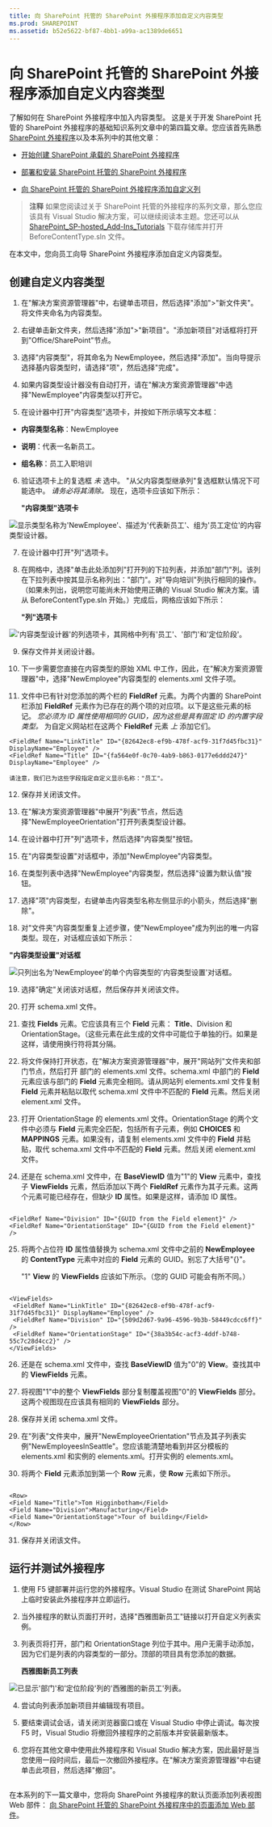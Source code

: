 ```yaml
---
title: 向 SharePoint 托管的 SharePoint 外接程序添加自定义内容类型
ms.prod: SHAREPOINT
ms.assetid: b52e5622-bf87-4bb1-a99a-ac1389de6651
---
```



# 向 SharePoint 托管的 SharePoint 外接程序添加自定义内容类型
了解如何在 SharePoint 外接程序中加入内容类型。
这是关于开发 SharePoint 托管的 SharePoint 外接程序的基础知识系列文章中的第四篇文章。您应该首先熟悉  [SharePoint 外接程序](sharepoint-add-ins.md)以及本系列中的其他文章：





-  [开始创建 SharePoint 承载的 SharePoint 外接程序](get-started-creating-sharepoint-hosted-sharepoint-add-ins.md)


-  [部署和安装 SharePoint 托管的 SharePoint 外接程序](deploy-and-install-a-sharepoint-hosted-sharepoint-add-in.md)


-  [向 SharePoint 托管的 SharePoint 外接程序添加自定义列](add-custom-columns-to-a-sharepoint-hostedsharepoint-add-in.md)



> **注释**
> 如果您阅读过关于 SharePoint 托管的外接程序的系列文章，那么您应该具有 Visual Studio 解决方案，可以继续阅读本主题。您还可以从  [SharePoint_SP-hosted_Add-Ins_Tutorials](https://github.com/OfficeDev/SharePoint_SP-hosted_Add-Ins_Tutorials) 下载存储库并打开 BeforeContentType.sln 文件。




在本文中，您向员工向导 SharePoint 外接程序添加自定义内容类型。
## 创建自定义内容类型






1. 在"解决方案资源管理器"中，右键单击项目，然后选择"添加">"新文件夹"。将文件夹命名为内容类型。


2. 右键单击新文件夹，然后选择"添加">"新项目"。"添加新项目"对话框将打开到"Office/SharePoint"节点。


3. 选择"内容类型"，将其命名为 NewEmployee，然后选择"添加"。当向导提示选择基内容类型时，请选择"项"，然后选择"完成"。


4. 如果内容类型设计器没有自动打开，请在"解决方案资源管理器"中选择"NewEmployee"内容类型以打开它。


5. 在设计器中打开"内容类型"选项卡，并按如下所示填写文本框：

  - **内容类型名称**：NewEmployee


  - **说明**：代表一名新员工。


  - **组名称**：员工入职培训


6. 验证选项卡上的复选框 *未*  选中。 "从父内容类型继承列"复选框默认情况下可能选中。 *请务必将其清除。*  现在，选项卡应该如下所示：

   **"内容类型"选项卡**



![显示类型名称为'NewEmployee'、描述为'代表新员工'、组为'员工定位'的内容类型设计器。](images/8a9768f4-315d-45c0-88d7-687dbf84495c.PNG)





7. 在设计器中打开"列"选项卡。


8. 在网格中，选择"单击此处添加列"打开列的下拉列表，并添加"部门"列。该列在下拉列表中按其显示名称列出："部门"。对"导向培训"列执行相同的操作。（如果未列出，说明您可能尚未开始使用正确的 Visual Studio 解决方案。请从 BeforeContentType.sln 开始。）完成后，网格应该如下所示：

   **"列"选项卡**



!['内容类型设计器'的列选项卡，其网格中列有'员工'、'部门'和'定位阶段'。](images/835e78b3-a073-45b2-b4ee-3f9be9d88495.PNG)





9. 保存文件并关闭设计器。


10. 下一步需要您直接在内容类型的原始 XML 中工作，因此，在"解决方案资源管理器"中，选择"NewEmployee"内容类型的 elements.xml 文件子项。


11. 文件中已有针对您添加的两个栏的 **FieldRef** 元素。为两个内置的 SharePoint 栏添加 **FieldRef** 元素作为已存在的两个项的对应项。以下是这些元素的标记。 *您必须为 ID 属性使用相同的 GUID，因为这些是具有固定 ID 的内置字段类型。*  为自定义网站栏在这两个 **FieldRef** 元素 *上*  添加它们。

  ```
  <FieldRef Name="LinkTitle" ID="{82642ec8-ef9b-478f-acf9-31f7d45fbc31}" DisplayName="Employee" />
  <FieldRef Name="Title" ID="{fa564e0f-0c70-4ab9-b863-0177e6ddd247}" DisplayName="Employee" />
  ```


    请注意，我们已为这些字段指定自定义显示名称："员工"。


12. 保存并关闭该文件。


13. 在"解决方案资源管理器"中展开"列表"节点，然后选择"NewEmployeeOrientation"打开列表类型设计器。


14. 在设计器中打开"列"选项卡，然后选择"内容类型"按钮。


15. 在"内容类型设置"对话框中，添加"NewEmployee"内容类型。


16. 在类型列表中选择"NewEmployee"内容类型，然后选择"设置为默认值"按钮。


17. 选择"项"内容类型，右键单击内容类型名称左侧显示的小箭头，然后选择"删除"。


18. 对"文件夹"内容类型重复上述步骤，使"NewEmployee"成为列出的唯一内容类型。现在，对话框应该如下所示：

   **"内容类型设置"对话框**



![只列出名为'NewEmployee'的单个内容类型的'内容类型设置'对话框。](images/b90699f4-40de-4f50-ad47-3e8773d0eb92.PNG)





19. 选择"确定"关闭该对话框，然后保存并关闭该文件。


20. 打开 schema.xml 文件。


21. 查找 **Fields** 元素。它应该具有三个 **Field** 元素： **Title**、Division 和OrientationStage。（这些元素在此生成的文件中可能位于单独的行。如果是这样，请使用换行符将其分隔。


22. 将文件保持打开状态，在"解决方案资源管理器"中，展开"网站列"文件夹和部门节点，然后打开 部门的 elements.xml 文件。schema.xml 中部门的 **Field** 元素应该与部门的 **Field** 元素完全相同。请从网站列 elements.xml 文件复制 **Field** 元素并粘贴以取代 schema.xml 文件中不匹配的 **Field** 元素。然后关闭 element.xml 文件。


23. 打开 OrientationStage 的 elements.xml 文件。OrientationStage 的两个文件中必须与 **Field** 元素完全匹配，包括所有子元素，例如 **CHOICES** 和 **MAPPINGS** 元素。如果没有，请复制 elements.xml 文件中的 **Field** 并粘贴，取代 schema.xml 文件中不匹配的 **Field** 元素。然后关闭 element.xml 文件。


24. 还是在 schema.xml 文件中，在 **BaseViewID** 值为"1"的 **View** 元素中，查找子 **ViewFields** 元素，然后添加以下两个 **FieldRef** 元素作为其子元素。这两个元素可能已经存在，但缺少 **ID** 属性。如果是这样，请添加 ID 属性。

  ```

<FieldRef Name="Division" ID="{GUID from the Field element}" />
<FieldRef Name="OrientationStage" ID="{GUID from the Field element}" />

  ```

25. 将两个占位符 **ID** 属性值替换为 schema.xml 文件中之前的 **NewEmployee** 的 **ContentType** 元素中对应的 **Field** 元素的 GUID。别忘了大括号"{}"。

    "1" **View** 的 **ViewFields** 应该如下所示。（您的 GUID 可能会有所不同。）



  ```

<ViewFields>
   <FieldRef Name="LinkTitle" ID="{82642ec8-ef9b-478f-acf9-31f7d45fbc31}" DisplayName="Employee" />
   <FieldRef Name="Division" ID="{509d2d67-9a96-4596-9b3b-58449cdcc6ff}" />
   <FieldRef Name="OrientationStage" ID="{38a3b54c-acf3-4ddf-b748-55c7c28d4cc2}" />    
</ViewFields>
  ```

26. 还是在 schema.xml 文件中，查找 **BaseViewID** 值为"0"的 **View**。查找其中的 **ViewFields** 元素。


27. 将视图"1"中的整个 **ViewFields** 部分复制覆盖视图"0"的 **ViewFields** 部分。这两个视图现在应该具有相同的 **ViewFields** 部分。


28. 保存并关闭 schema.xml 文件。


29. 在"列表"文件夹中，展开"NewEmployeeOrientation"节点及其子列表实例"NewEmployeesInSeattle"。您应该能清楚地看到并区分模板的 elements.xml 和实例的 elements.xml。打开实例的 elements.xml。


30. 将两个 **Field** 元素添加到第一个 **Row** 元素，使 **Row** 元素如下所示。

  ```

<Row>
  <Field Name="Title">Tom Higginbotham</Field>
  <Field Name="Division">Manufacturing</Field>
  <Field Name="OrientationStage">Tour of building</Field>
</Row>
 
  ```

31. 保存并关闭该文件。



## 运行并测试外接程序






1. 使用 F5 键部署并运行您的外接程序。Visual Studio 在测试 SharePoint 网站上临时安装此外接程序并立即运行。


2. 当外接程序的默认页面打开时，选择"西雅图新员工"链接以打开自定义列表实例。


3. 列表页将打开，部门和 OrientationStage 列位于其中。用户无需手动添加，因为它们是列表的内容类型的一部分。顶部的项目具有您添加的数据。

   **西雅图新员工列表**



![已显示'部门'和'定位阶段'列的'西雅图的新员工'列表。](images/b654af45-663e-425c-b7c7-b8b5524cb316.PNG)





4. 尝试向列表添加新项目并编辑现有项目。


5. 要结束调试会话，请关闭浏览器窗口或在 Visual Studio 中停止调试。每次按 F5 时，Visual Studio 将撤回外接程序的之前版本并安装最新版本。


6. 您将在其他文章中使用此外接程序和 Visual Studio 解决方案，因此最好是当您使用一段时间后，最后一次撤回外接程序。在"解决方案资源管理器"中右键单击此项目，然后选择"撤回"。



## 
<a name="Nextsteps"> </a>

在本系列的下一篇文章中，您将向 SharePoint 外接程序的默认页面添加列表视图 Web 部件： [向 SharePoint 托管的 SharePoint 外接程序中的页面添加 Web 部件](add-a-web-part-to-a-page-in-a-sharepoint-hosted-sharepoint-add-in.md)。




